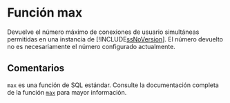 ﻿---
SidebarGroup: "Funciones de agregación"
Autogenerated: true
---

# Función  max

Devuelve el número máximo de conexiones de usuario simultáneas permitidas en una instancia de [!INCLUDE[ssNoVersion](../../includes/ssnoversion-md.md)]. El número devuelto no es necesariamente el número configurado actualmente.

## Comentarios 

`max` es una función de SQL estándar. Consulte la documentación completa de la función [`max`](https://learn.microsoft.com/es-es/sql/t-sql/functions/max-transact-sql) para mayor información.
